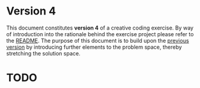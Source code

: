 # Version 4

This document constitutes **version 4** of a creative coding exercise.  By way of introduction into the rationale behind the exercise project please refer to the [README](README.md).  The purpose of this document is to build upon the [previous version](v3.md) by introducing further elements to the problem space, thereby stretching the solution space. 

# TODO